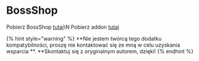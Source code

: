 # BossShop

Pobierz BossShop [tutaj](https://www.spigotmc.org/resources/bossshoppro-the-most-powerful-chest-gui-shop-menu-plugin.222/)\N
Pobierz addon [tutaj](https://www.spigotmc.org/resources/itemsadder-bossshop-integration.72396/)

{% hint style="warning" %}
**Nie jestem twórcą tego dodatku kompatybilności, proszę nie kontaktować się ze mną w celu uzyskania wsparcia **.
**Skontaktuj się z oryginalnym autorem, dzięki!
{% endhint %}
